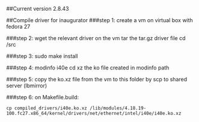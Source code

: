 ##Current version
    2.8.43

##Compile driver for inaugurator
###step 1:
create a vm on virtual box with fedora 27

###step 2:
    wget the relevant driver on the vm
    tar the tar.gz driver file
    cd <driver folder>/src

###step 3:
    sudo make install

###step 4:
    modinfo i40e
    cd <driver path>
    xz the ko file created in modinfo path

###step 5:
    copy the ko.xz file from the vm to this folder by scp to shared server (lbmirror)

###step 6:
on Makefile.build:
    
    cp compiled_drivers/i40e.ko.xz /lib/modules/4.18.19-100.fc27.x86_64/kernel/drivers/net/ethernet/intel/i40e/i40e.ko.xz
